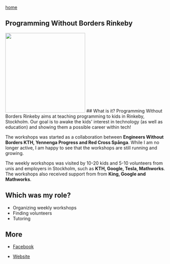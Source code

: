 [home](https://philipclaesson.github.io)

## Programming Without Borders Rinkeby

<img src = "https://scontent-mxp1-1.xx.fbcdn.net/v/t1.0-9/15977631_1363792697005594_3287640837756283638_n.jpg?oh=45d925cec44aa6f234c8cc80465a2e16&oe=5A9DF25E" width = "250">
## What is it?
Programming Without Borders Rinkeby aims at teaching programming to kids in Rinkeby, Stockholm. Our goal is to awake the kids' interest in technology (as well as education) and showing them a possible career within tech!

The workshops was started as a collaboration between **Engineers Without Borders KTH, Yennenga Progress and Red Cross Spånga**. While I am no longer active, I am happy to see that the workshops are still running and growing.

The weekly workshops was visited by 10-20 kids and 5-10 volunteers from unis and employers in Stockholm, such as **KTH, Google, Tesla, Mathworks**. The workshops also received support from from **King, Google and Mathworks**.

## Which was my role?
- Organizing weekly workshops 
- Finding volunteers 
- Tutoring

## More
- [Facebook](https://www.facebook.com/programmeringrinkeby/)

- [Website](http://programmeringrinkeby.webnode.se/)

